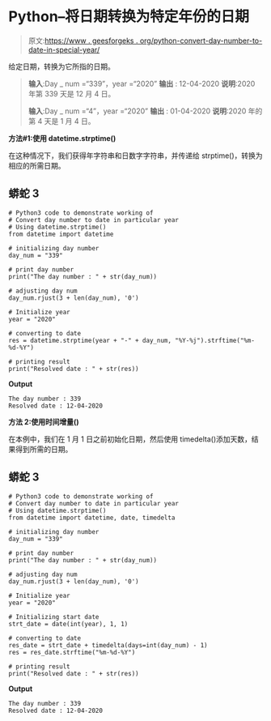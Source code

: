 # Python–将日期转换为特定年份的日期

> 原文:[https://www . geesforgeks . org/python-convert-day-number-to-date-in-special-year/](https://www.geeksforgeeks.org/python-convert-day-number-to-date-in-particular-year/)

给定日期，转换为它所指的日期。

> **输入**:Day _ num =“339”，year =“2020”
> **输出** : 12-04-2020
> **说明**:2020 年第 339 天是 12 月 4 日。
> 
> **输入**:Day _ num =“4”，year =“2020”
> **输出** : 01-04-2020
> **说明**:2020 年的第 4 天是 1 月 4 日。

**方法#1:使用 datetime.strptime()**

在这种情况下，我们获得年字符串和日数字字符串，并传递给 strptime()，转换为相应的所需日期。

## 蟒蛇 3

```
# Python3 code to demonstrate working of
# Convert day number to date in particular year
# Using datetime.strptime()
from datetime import datetime

# initializing day number
day_num = "339"

# print day number
print("The day number : " + str(day_num))

# adjusting day num
day_num.rjust(3 + len(day_num), '0')

# Initialize year
year = "2020"

# converting to date
res = datetime.strptime(year + "-" + day_num, "%Y-%j").strftime("%m-%d-%Y")

# printing result
print("Resolved date : " + str(res))
```

**Output**

```
The day number : 339
Resolved date : 12-04-2020

```

**方法 2:使用时间增量()**

在本例中，我们在 1 月 1 日之前初始化日期，然后使用 timedelta()添加天数，结果得到所需的日期。

## 蟒蛇 3

```
# Python3 code to demonstrate working of
# Convert day number to date in particular year
# Using datetime.strptime()
from datetime import datetime, date, timedelta

# initializing day number
day_num = "339"

# print day number
print("The day number : " + str(day_num))

# adjusting day num
day_num.rjust(3 + len(day_num), '0')

# Initialize year
year = "2020"

# Initializing start date
strt_date = date(int(year), 1, 1)

# converting to date
res_date = strt_date + timedelta(days=int(day_num) - 1)
res = res_date.strftime("%m-%d-%Y")

# printing result
print("Resolved date : " + str(res))
```

**Output**

```
The day number : 339
Resolved date : 12-04-2020

```